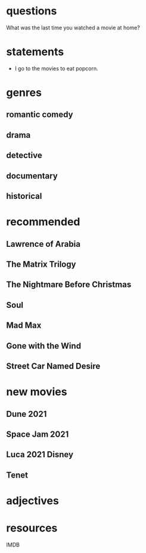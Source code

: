 # questions
What was the last time you watched a movie at home?
# statements
- I go to the movies to eat popcorn.


# genres
## romantic comedy
## drama
## detective
## documentary
## historical


# recommended
## Lawrence of Arabia
## The Matrix Trilogy
## The Nightmare Before Christmas
## Soul
## Mad Max
## Gone with the Wind
## Street Car Named Desire

# new movies

## Dune 2021

## Space Jam 2021

## Luca 2021 Disney

## Tenet


# adjectives


# resources
IMDB
